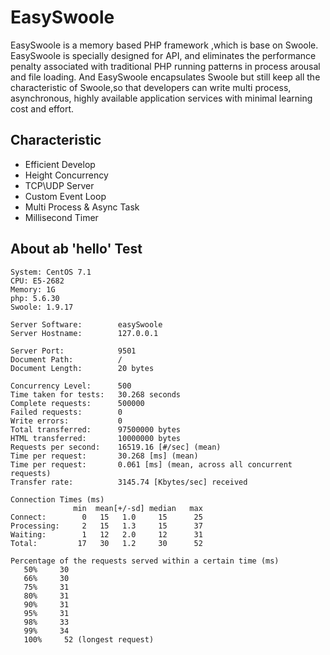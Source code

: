 # EasySwoole
EasySwoole is a memory based PHP framework ,which is base on Swoole. EasySwoole is specially designed for API, and eliminates the performance penalty associated with traditional PHP running patterns in process arousal and file loading. And EasySwoole encapsulates Swoole but still keep all the characteristic of Swoole,so that developers can write multi process, asynchronous, highly available application services with minimal learning cost and effort. 

## Characteristic

- Efficient Develop
- Height Concurrency
- TCP\UDP Server
- Custom Event Loop
- Multi Process & Async Task
- Millisecond Timer

## About ab 'hello' Test
```
System: CentOS 7.1 
CPU: E5-2682
Memory: 1G
php: 5.6.30
Swoole: 1.9.17

Server Software:        easySwoole
Server Hostname:        127.0.0.1
    
Server Port:            9501
Document Path:          /
Document Length:        20 bytes
    
Concurrency Level:      500
Time taken for tests:   30.268 seconds
Complete requests:      500000
Failed requests:        0
Write errors:           0
Total transferred:      97500000 bytes
HTML transferred:       10000000 bytes
Requests per second:    16519.16 [#/sec] (mean)
Time per request:       30.268 [ms] (mean)
Time per request:       0.061 [ms] (mean, across all concurrent requests)
Transfer rate:          3145.74 [Kbytes/sec] received
    
Connection Times (ms)
              min  mean[+/-sd] median   max
Connect:        0   15   1.0     15      25
Processing:     2   15   1.3     15      37
Waiting:        1   12   2.0     12      31
Total:         17   30   1.2     30      52
    
Percentage of the requests served within a certain time (ms)
   50%     30
   66%     30
   75%     31
   80%     31
   90%     31
   95%     31
   98%     33
   99%     34
   100%     52 (longest request)
```
